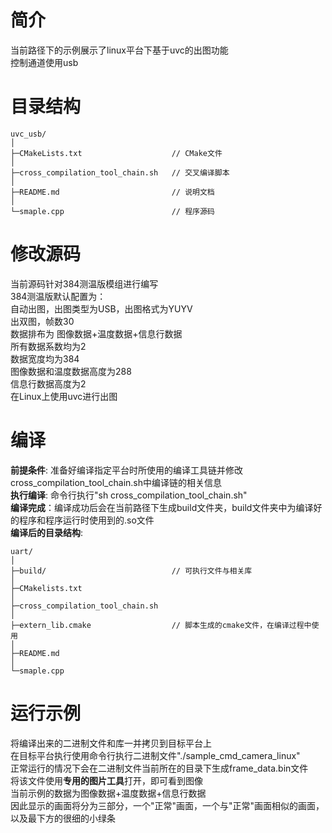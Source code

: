 # 简介  
当前路径下的示例展示了linux平台下基于uvc的出图功能  
控制通道使用usb

# 目录结构
```
uvc_usb/
│
├─CMakeLists.txt                    // CMake文件
│
├─cross_compilation_tool_chain.sh   // 交叉编译脚本
│
├─README.md                         // 说明文档
│
└─smaple.cpp                        // 程序源码
```

# 修改源码
当前源码针对384测温版模组进行编写  
384测温版默认配置为：  
自动出图，出图类型为USB，出图格式为YUYV  
出双图，帧数30  
数据排布为 图像数据+温度数据+信息行数据  
所有数据系数均为2  
数据宽度均为384  
图像数据和温度数据高度为288  
信息行数据高度为2  
在Linux上使用uvc进行出图  

# 编译
**前提条件**: 准备好编译指定平台时所使用的编译工具链并修改cross_compilation_tool_chain.sh中编译链的相关信息  
**执行编译**: 命令行执行"sh cross_compilation_tool_chain.sh"  
**编译完成**：编译成功后会在当前路径下生成build文件夹，build文件夹中为编译好的程序和程序运行时使用到的.so文件  
**编译后的目录结构**:  
```
uart/
│
├─build/                            // 可执行文件与相关库
│
├─CMakelists.txt
│
├─cross_compilation_tool_chain.sh
│
├─extern_lib.cmake                  // 脚本生成的cmake文件，在编译过程中使用
│
├─README.md
│
└─smaple.cpp
```

# 运行示例
将编译出来的二进制文件和库一并拷贝到目标平台上  
在目标平台执行使用命令行执行二进制文件"./sample_cmd_camera_linux"  
正常运行的情况下会在二进制文件当前所在的目录下生成frame_data.bin文件  
将该文件使用**专用的图片工具**打开，即可看到图像  
当前示例的数据为图像数据+温度数据+信息行数据  
因此显示的画面将分为三部分，一个"正常"画面，一个与"正常"画面相似的画面，以及最下方的很细的小绿条